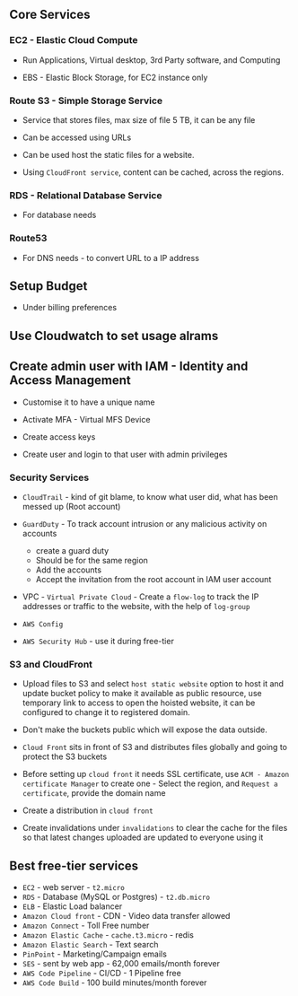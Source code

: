 ## Core Services

### EC2 - Elastic Cloud Compute

- Run Applications, Virtual desktop, 3rd Party software, and Computing

- EBS - Elastic Block Storage, for EC2 instance only

### Route S3 - Simple Storage Service

- Service that stores files, max size of file 5 TB, it can be any file

- Can be accessed using URLs

- Can be used host the static files for a website.

- Using `CloudFront service`, content can be cached, across the regions.

### RDS - Relational Database Service

- For database needs

### Route53

- For DNS needs - to convert URL to a IP address

## Setup Budget

- Under billing preferences

## Use Cloudwatch to set usage alrams

## Create admin user with IAM - Identity and Access Management

- Customise it to have a unique name

- Activate MFA - Virtual MFS Device

- Create access keys

- Create user and login to that user with admin privileges

### Security Services

- `CloudTrail` - kind of git blame, to know what user did, what has been messed up (Root account)

- `GuardDuty` - To track account intrusion or any malicious activity on accounts
  - create a guard duty
  - Should be for the same region
  - Add the accounts
  - Accept the invitation from the root account in IAM user account

- VPC - `Virtual Private Cloud` - Create a `flow-log` to track the IP addresses or traffic to
  the website, with the help of `log-group`

- `AWS Config`

- `AWS Security Hub` - use it during free-tier

### S3 and CloudFront

- Upload files to S3 and select `host static website` option to host it and update bucket
  policy to make it available as public resource, use temporary link to access to open the hoisted
  website, it can be configured to change it to registered domain.

- Don't make the buckets public which will expose the data outside.

- `Cloud Front` sits in front of S3 and distributes files globally and going to protect the S3 buckets

- Before setting up `cloud front` it needs SSL certificate, use `ACM - Amazon certificate Manager`
  to create one - Select the region, and `Request a certificate`, provide the domain name

- Create a distribution in `cloud front`

- Create invalidations under `invalidations` to clear the cache for the files so that latest
  changes uploaded are updated to everyone using it

## Best free-tier services

- `EC2` - web server - `t2.micro`
- `RDS` - Database (MySQL or Postgres) - `t2.db.micro`
- `ELB` - Elastic Load balancer
- `Amazon Cloud front` - CDN - Video data transfer allowed
- `Amazon Connect` - Toll Free number
- `Amazon Elastic Cache` - `cache.t3.micro` - redis
- `Amazon Elastic Search` - Text search
- `PinPoint` - Marketing/Campaign emails
- `SES` - sent by web app - 62,000 emails/month forever
- `AWS Code Pipeline` - CI/CD - 1 Pipeline free
- `AWS Code Build` - 100 build minutes/month forever
